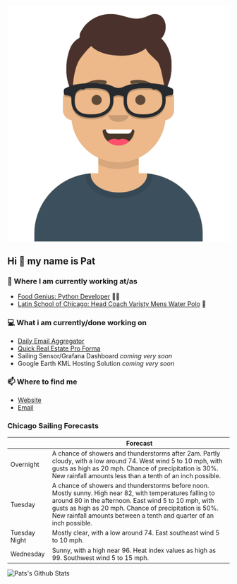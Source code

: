 [![Social banner for p-j-falconer](https://raw.githubusercontent.com/P-J-FALCONER/P-J-FALCONER/master/assets/avataaars.svg)](https://patfalconer.com/)
## Hi :wave: my name is Pat

### 💼 Where I am currently working at/as
- [Food Genius: Python Developer](https://getfoodgenius.com/) 🍔🐍
- [Latin School of Chicago: Head Coach Varisty Mens Water Polo](https://www.latinschool.org/) 🤽


### 💻 What i am currently/done working on
 - [Daily Email Aggregator](https://github.com/P-J-FALCONER/dott_daily_mail)
 - [Quick Real Estate Pro Forma](https://github.com/P-J-FALCONER/henry)
 - Sailing Sensor/Grafana Dashboard *coming very soon*
 - Google Earth KML Hosting Solution *coming very soon*

### 📫 Where to find me
 - [Website](https://patfalconer.com/)
 - [Email](mailto:patrick.j.falconer@gmail.com)


### Chicago Sailing Forecasts
|   | Forecast  |
|---|---|
| Overnight | A chance of showers and thunderstorms after 2am. Partly cloudy, with a low around 74. West wind 5 to 10 mph, with gusts as high as 20 mph. Chance of precipitation is 30%. New rainfall amounts less than a tenth of an inch possible. |
| Tuesday | A chance of showers and thunderstorms before noon. Mostly sunny. High near 82, with temperatures falling to around 80 in the afternoon. East wind 5 to 10 mph, with gusts as high as 20 mph. Chance of precipitation is 50%. New rainfall amounts between a tenth and quarter of an inch possible. |
| Tuesday Night | Mostly clear, with a low around 74. East southeast wind 5 to 10 mph. |
| Wednesday | Sunny, with a high near 96. Heat index values as high as 99. Southwest wind 5 to 15 mph. |

![Pats's Github Stats](https://github-readme-stats.vercel.app/api?username=p-j-falconer&show_icons=true&theme=radical)
